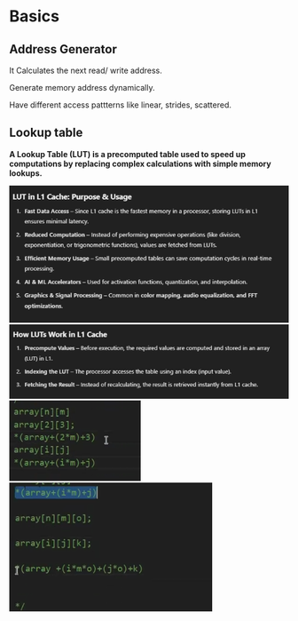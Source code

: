 # Basics
## Address Generator
<p>It Calculates the next read/ write address.</p>
<p>Generate memory address dynamically.</p>
<p>Have different access pattterns like linear, strides, scattered.</p>

## Lookup table
<p><b>A Lookup Table (LUT) is a precomputed table used to speed up computations by replacing complex calculations with simple memory lookups.</p>

![alt text](image.png)
![alt text](image-1.png)
![alt text](image-2.png)
![alt text](image-3.png)
